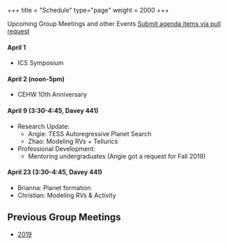 +++
title = "Schedule"
type="page"
weight = 2000
+++

Upcoming Group Meetings and other Events
[Submit agenda items via pull request](https://github.com/eford/GroupLabManual/blob/master/content/schedule/_index.md)

#### April 1 

+ ICS Symposium

#### April 2 (noon-5pm)

+ CEHW 10th Anniversary

#### April 9 (3:30-4:45, Davey 441)

+ Research Update:
   - Angie: TESS Autoregressive Planet Search
   - Zhao:  Modeling RVs + Tellurics
+ Professional Development:
   - Mentoring undergraduates (Angie got a request for Fall 2019)

#### April 23 (3:30-4:45, Davey 441)
   - Brianna: Planet formation
   - Christian:  Modeling RVs & Activity
 
## Previous Group Meetings
- [2019](2019)
